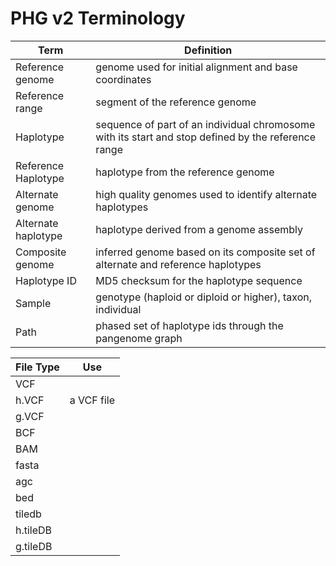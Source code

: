 # PHG v2 Terminology

Term | Definition
-----|----
Reference genome | genome used for initial alignment and base coordinates
Reference range | segment of the reference genome
Haplotype | sequence of part of an individual chromosome with its start and stop defined by the reference range
Reference Haplotype | haplotype from the reference genome
Alternate genome | high quality genomes used to identify alternate haplotypes
Alternate haplotype | haplotype derived from a genome assembly
Composite genome | inferred genome based on its composite set of alternate and reference haplotypes
Haplotype ID | MD5 checksum for the haplotype sequence
Sample | genotype (haploid or diploid or higher), taxon, individual
Path | phased set of haplotype ids through the pangenome graph


File Type | Use
------|-------
VCF |  
h.VCF | a VCF file 
g.VCF | 
BCF | 
BAM |
fasta | 
agc |
bed | 
tiledb |
h.tileDB |
g.tileDB | 
